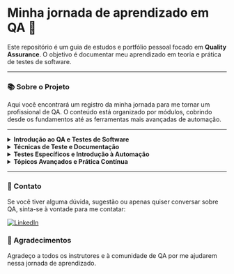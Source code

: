 # Minha jornada de aprendizado em QA 🚀
Este repositório é um guia de estudos e portfólio pessoal focado em **Quality Assurance**. O objetivo é documentar meu aprendizado em teoria e prática de testes de software.

---
### 📚 Sobre o Projeto
Aqui você encontrará um registro da minha jornada para me tornar um profissional de QA. O conteúdo está organizado por módulos, cobrindo desde os fundamentos até as ferramentas mais avançadas de automação.

---
<details>
<summary><strong>Introdução ao QA e Testes de Software</strong></summary>

  <br/>

- [x] O que é QA (Quality Assurance) e sua importância no ciclo de vida do desenvolvimento de software (SDLC). href="https://github.com/nataliaberbetviana/study-book-qa/blob/main/introducao-qa-e-testes-de-software/qa-fundamentos.md" style="display:inline-block;padding:4px 8px;background-color:#007ACC;color:white;text-decoration:none;border-radius:4px;font-weight:bold;font-size:16px;">📁 Ver Conteúdo</a>
- [x] Diferença entre QA, Teste de Software e Controle de Qualidade (QC).href="https://github.com/nataliaberbetviana/study-book-qa/blob/main/introducao-qa-e-testes-de-software/qa-diferenca.md" style="display:inline-block;padding:4px 8px;background-color:#007ACC;color:white;text-decoration:none;border-radius:4px;font-weight:bold;font-size:16px;">📁 Ver Conteúdo</a>
- [x] Os princípios do teste de software. <a href="https://github.com/nataliaberbetviana/study-book-qa/blob/main/introducao-qa-e-testes-de-software/qa-ptincipio.md" style="display:inline-block;padding:4px 8px;background-color:#007ACC;color:white;text-decoration:none;border-radius:4px;font-weight:bold;font-size:16px;">📁 Ver Conteúdo</a>
- [ ] Ciclo de Vida do Teste de Software (STLC): planejamento, análise, design, implementação, execução, avaliação e encerramento.
- [ ] Modelos de desenvolvimento de software (Waterfall, Agile, Scrum) e como o QA se encaixa em cada um.
- [ ] Tipos de testes
- [ ] Níveis de Teste: Teste de Unidade, Teste de Integração, Teste de Sistema e Teste de Aceitação.
- [ ] Técnicas de Teste: Caixa Preta, Caixa Branca e Caixa Cinza.
</details>

<details>
<summary><strong>Técnicas de Teste e Documentação</strong></summary>
  
- [ ] Técnicas de Teste de Caixa Preta: Particionamento de equivalência, análise de valor limite e teste de tabela de decisão.
- [ ] Técnicas de Teste de Caixa Branca: Cobertura de declaração, cobertura de decisão e cobertura de caminho.
- [ ] Documentação de Teste: Plano de teste, casos de teste e relatório de defeitos.
- [ ] Como escrever bons Casos de Teste: Identificação de cenários de teste e passos claros e concisos.
- [ ] Ferramentas de Gerenciamento de Teste: Visão geral de ferramentas como Jira, TestRail, Xray (Como usar essas ferramentas para organizar e acompanhar os testes.).
- [ ] Prática: Escrever casos de teste para um aplicativo simples (ex: calculadora online).
</details>

<details>
<summary><strong>Testes Específicos e Introdução à Automação</strong></summary>
  
- [ ] Testes de API: O que são APIs e por que testá-las | Ferramentas para testar APIs (ex: Postman).
- [ ] Testes de Banco de Dados: Conceitos básicos de SQL | omo validar dados no banco de dados.
- [ ] Testes de Front-End: Como testar a interface do usuário (UI) e a experiência do usuário (UX). | Ferramentas para testes de front-end (ex: Selenium IDE).
- [ ] Introdução à Automação de Testes: O que é automação de testes e seus benefícios. | Quando automatizar testes e quando não automatizar.
- [ ] Ferramentas de Automação de Testes: Visão geral de ferramentas como Selenium WebDriver, Cypress. | Configuração básica de um ambiente de automação.
- [ ] Prática: Automatizar um caso de teste simples usando Selenium IDE ou outra ferramenta de automação.
</details>

<details>
<summary><strong>Tópicos Avançados e Prática Contínua</strong></summary>
  
- [ ] Aprofundar em um tópico específico (ex: testes de performance, testes de segurança, automação de testes).
- [ ] Criar projeto pessoal.
</details>

---

### 🤝 Contato

Se você tiver alguma dúvida, sugestão ou apenas quiser conversar sobre QA, sinta-se à vontade para me contatar:

[![LinkedIn](https://img.shields.io/badge/LinkedIn-0077B5?style=for-the-badge&logo=linkedin&logoColor=white)](https://www.linkedin.com/in/nataliaberbetviana/)

### 🙏 Agradecimentos

Agradeço a todos os instrutores e à comunidade de QA por me ajudarem nessa jornada de aprendizado.
